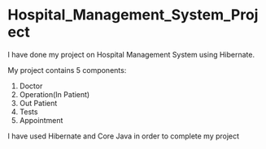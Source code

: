 # Hospital_Management_System_Project
I have done my project on Hospital Management System using Hibernate.

My project contains 5 components:
  1.  Doctor
  2.  Operation(In Patient)
  3.  Out Patient
  4.  Tests
  5.  Appointment

I have used Hibernate and Core Java in order to complete my project

